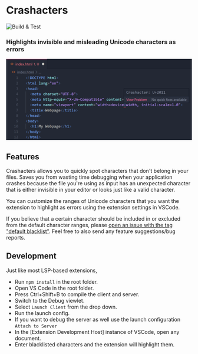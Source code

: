 # Crashacters
![Build & Test](https://github.com/davidreis97/Crashacters/actions/workflows/main.yml/badge.svg)

### Highlights invisible and misleading Unicode characters as errors

![Example](assets/screenshots/misleadinghyphen1.png)

## Features

Crashacters allows you to quickly spot characters that don't belong in your files. Saves you from wasting time debugging when your application crashes because the file you're using as input has an unexpected character that is either invisible in your editor or looks just like a valid character.

You can customize the ranges of Unicode characters that you want the extension to highlight as errors using the extension settings in VSCode. 

If you believe that a certain character should be included in or excluded from the default character ranges, please [open an issue with the tag "default blacklist"](https://github.com/davidreis97/Crashacters/issues/new). Feel free to also send any feature suggestions/bug reports.

## Development

Just like most LSP-based extensions,

- Run `npm install` in the root folder.
- Open VS Code in the root folder.
- Press Ctrl+Shift+B to compile the client and server.
- Switch to the Debug viewlet.
- Select `Launch Client` from the drop down.
- Run the launch config.
- If you want to debug the server as well use the launch configuration `Attach to Server`
- In the [Extension Development Host] instance of VSCode, open any document.
- Enter blacklisted characters and the extension will highlight them.